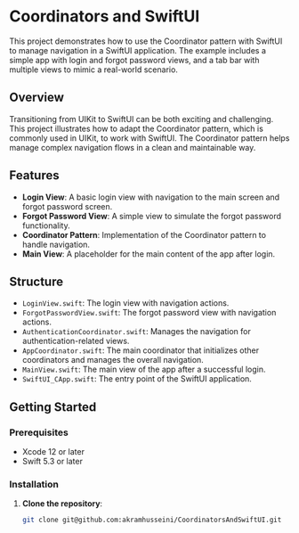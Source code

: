 # Coordinators and SwiftUI

This project demonstrates how to use the Coordinator pattern with SwiftUI to manage navigation in a SwiftUI application. The example includes a simple app with login and forgot password views, and a tab bar with multiple views to mimic a real-world scenario.

## Overview

Transitioning from UIKit to SwiftUI can be both exciting and challenging. This project illustrates how to adapt the Coordinator pattern, which is commonly used in UIKit, to work with SwiftUI. The Coordinator pattern helps manage complex navigation flows in a clean and maintainable way.

## Features

- **Login View**: A basic login view with navigation to the main screen and forgot password screen.
- **Forgot Password View**: A simple view to simulate the forgot password functionality.
- **Coordinator Pattern**: Implementation of the Coordinator pattern to handle navigation.
- **Main View**: A placeholder for the main content of the app after login.

## Structure

- `LoginView.swift`: The login view with navigation actions.
- `ForgotPasswordView.swift`: The forgot password view with navigation actions.
- `AuthenticationCoordinator.swift`: Manages the navigation for authentication-related views.
- `AppCoordinator.swift`: The main coordinator that initializes other coordinators and manages the overall navigation.
- `MainView.swift`: The main view of the app after a successful login.
- `SwiftUI_CApp.swift`: The entry point of the SwiftUI application.

## Getting Started

### Prerequisites

- Xcode 12 or later
- Swift 5.3 or later

### Installation

1. **Clone the repository**:
   ```bash
   git clone git@github.com:akramhusseini/CoordinatorsAndSwiftUI.git

